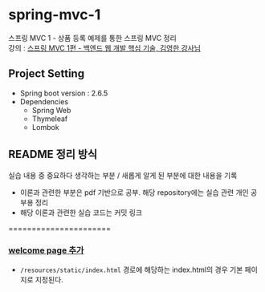 # spring-mvc-1  
스프링 MVC 1 - 상품 등록 예제를 통한 스프링 MVC 정리                 
강의 : [스프링 MVC 1편 - 백엔드 웹 개발 핵심 기술, 김영한 강사님](https://www.inflearn.com/course/%EC%8A%A4%ED%94%84%EB%A7%81-mvc-1)            

## Project Setting              
* Spring boot version : 2.6.5                   
* Dependencies
  - Spring Web
  - Thymeleaf
  - Lombok                    
                    
## README 정리 방식                 
실습 내용 중 중요하다 생각하는 부분 / 새롭게 알게 된 부분에 대한 내용을 기록       
* 이론과 관련한 부분은 pdf 기반으로 공부. 해당 repository에는 실습 관련 개인 공부용 정리             
* 해당 이론과 관련한 실습 코드는 커밋 링크          
          
======================                    

### [welcome page 추가](https://github.com/HunSeongPark/spring-mvc-1/commit/5fad6399a7c54812d8fc49fc41e4108cafdead28)                   
- `/resources/static/index.html` 경로에 해당하는 index.html의 경우 기본 페이지로 지정된다.            

